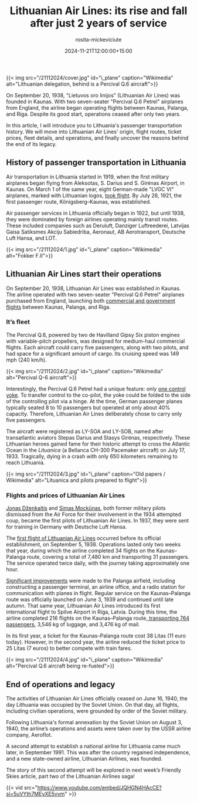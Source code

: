 ﻿---
title: "Lithuanian Air Lines: its rise and fall after just 2 years of service"
meta_title: "The story behind Lithuanian Air Lines’ short-lived journey"
description: "Lithuanian Air Lines' first flight launched on September 5, 1938, connecting Kaunas to Riga and Palanga. Discover why their services lasted only two years"
date: 2024-11-21T12:00:00+15:00
draft: false
thumb: "/21112024/cover.jpg"
thumb_alt: "Lithuanian delegation, behind is a Percival Q.6 aircraft"
author: "rosita-mickeviciute"
is_article: true
---

{{< img src="/21112024/cover.jpg" id="i\_plane" caption="Wikimedia" alt="Lithuanian delegation, behind is a Percival Q.6 aircraft">}}

On September 20, 1938, "Lietuvos oro linijos" (Lithuanian Air Lines) was founded in Kaunas. With two seven-seater "Percival Q.6 Petrel" airplanes from England, the airline began operating flights between Kaunas, Palanga, and Riga. Despite its good start, operations ceased after only two years.

In this article, I will introduce you to Lithuania's passenger transportation history. We will move into Lithuanian Air Lines' origin, flight routes, ticket prices, fleet details, and operations, and finally uncover the reasons behind the end of its legacy. 

## History of passenger transportation in Lithuania

Air transportation in Lithuania started in 1919, when the first military airplanes began flying from Aleksotas, S. Darius and S. Girėnas Airport, in Kaunas. On March 1 of the same year, eight German-made "LVGC VI" airplanes, marked with Lithuanian logos, [took flight](https://lithuaniatribune.com/why-lithuanian-airlines-fail-while-latvian-and-estonian-prosper/). By July 26, 1921, the first passenger route, Königsberg–Kaunas, was established.

Air passenger services in Lithuania officially began in 1922, but until 1938, they were dominated by foreign airlines operating mainly transit routes. These included companies such as Deruluft, Danziger Luftreederei, Latvijas Gaisa Satiksmes Akciju Sabiedriba, Aeronaut, AB Aerotransport, Deutsche Luft Hansa, and LOT.

{{< img src="/21112024/1.jpg" id="i\_plane" caption="Wikimedia" alt="Fokker F.II">}}

## Lithuanian Air Lines start their operations

On September 20, 1938, Lithuanian Air Lines was established in Kaunas. The airline operated with two seven-seater "Percival Q.6 Petrel" airplanes purchased from England, launching both [commercial and government flights](https://www.plienosparnai.lt/page.php?282) between Kaunas, Palanga, and Riga. 

### It’s fleet

The Percival Q.6, powered by two de Havilland Gipsy Six piston engines with variable-pitch propellers, was designed for medium-haul commercial flights. Each aircraft could carry five passengers, along with two pilots, and had space for a significant amount of cargo. Its cruising speed was 149 mph (240 km/h).

{{< img src="/21112024/2.jpg" id="i\_plane" caption="Wikimedia" alt="Percival Q-6 aircraft">}}

Interestingly, the Percival Q.6 Petrel had a unique feature: only [one control yoke](https://geografija.lt/2013/11/prisimenant-pirmuosius-lietuvos-oro-liniju-lektuvus-foto/). To transfer control to the co-pilot, the yoke could be folded to the side of the controlling pilot via a hinge. At the time, German passenger planes typically seated 8 to 10 passengers but operated at only about 40% capacity. Therefore, Lithuanian Air Lines deliberately chose to carry only five passengers.

The aircraft were registered as LY-SOA and LY-SOB, named after transatlantic aviators Stepas Darius and Stasys Girėnas, respectively. These Lithuanian heroes gained fame for their historic attempt to cross the Atlantic Ocean in the *Lituanica* (a Bellanca CH-300 Pacemaker aircraft) on July 17, 1933. Tragically, dying in a crash with only 650 kilometers remaining to reach Lithuania.

{{< img src="/21112024/3.jpg" id="i\_plane" caption="Old papers / Wikimedia" alt="Lituanica and pilots prepared to flight">}}

### Flights and prices of Lithuanian Air Lines

[Jonas Dženkaitis](https://www.plienosparnai.lt/page.php?267) and [Simas Mockūnas](https://www.plienosparnai.lt/page.php?761), both former military pilots dismissed from the Air Force for their involvement in the 1934 attempted coup, became the first pilots of Lithuanian Air Lines. In 1937, they were sent for training in Germany with Deutsche Luft Hansa.

The [first flight of Lithuanian Air Lines](https://geografija.lt/2013/11/prisimenant-pirmuosius-lietuvos-oro-liniju-lektuvus-foto/) occurred before its official establishment, on September 5, 1938. Operations lasted only two weeks that year, during which the airline completed 34 flights on the Kaunas–Palanga route, covering a total of 7,480 km and transporting 31 passengers. The service operated twice daily, with the journey taking approximately one hour.

[Significant improvements](https://lithuanianphilately.com/postal-history/first-flight-kaunas-palanga-1939/) were made to the Palanga airfield, including constructing a passenger terminal, an airline office, and a radio station for communication with planes in flight. Regular service on the Kaunas–Palanga route was officially launched on June 3, 1939 and continued until late autumn. That same year, Lithuanian Air Lines introduced its first international flight to Spilve Airport in Riga, Latvia. During this time, the airline completed 216 flights on the Kaunas–Palanga route,[ transporting 764 passengers](https://www.vle.lt/straipsnis/lietuvos-oro-transportas/), 3,546 kg of luggage, and 3,476 kg of mail.

In its first year, a ticket for the Kaunas–Palanga route cost 38 Litas (11 euro today). However, in the second year, the airline reduced the ticket price to 25 Litas (7 euros) to better compete with train fares.

{{< img src="/21112024/4.jpg" id="i\_plane" caption="Wikimedia" alt="Percival Q.6 aircraft being re-fueled">}}

## End of operations and legacy

The activities of Lithuanian Air Lines officially ceased on June 16, 1940, the day Lithuania was occupied by the Soviet Union. On that day, all flights, including civilian operations, were grounded by order of the Soviet military.

Following Lithuania's formal annexation by the Soviet Union on August 3, 1940, the airline’s operations and assets were taken over by the USSR airline company, Aeroflot.

A second attempt to establish a national airline for Lithuania came much later, in September 1991. This was after the country regained independence, and a new state-owned airline, Lithuanian Airlines, was founded.

The story of this second attempt will be explored in next week’s Friendly Skies article, part two of the Lithuanian Airlines saga!

{{< vid src="https://www.youtube.com/embed/JQHGN4HAcCE?si=5uVYth7MEyXE5vvm" >}}